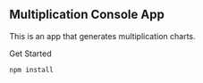 ## Multiplication Console App

This is an app that generates multiplication charts.

Get Started

```
npm install
```